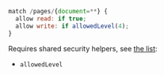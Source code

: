 ```js
match /pages/{document=**} {
  allow read: if true;
  allow write: if allowedLevel(4);
}
```

Requires shared security helpers, see [the list](/guide/security-helpers):
- `allowedLevel`
